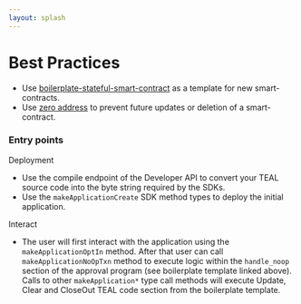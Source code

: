 ```yaml
---
layout: splash
---
```


# Best Practices

- Use [boilerplate-stateful-smart-contract](https://developer.algorand.org/docs/features/asc1/stateful/#boilerplate-stateful-smart-contract) as a template for new smart-contracts.
- Use [zero address](https://developer.algorand.org/docs/features/accounts/#special-accounts) to prevent future updates or deletion of a smart-contract.

### Entry points

Deployment

- Use the compile endpoint of the Developer API to convert your TEAL source code into the byte string required by the SDKs.
- Use the `makeApplicationCreate` SDK method types to deploy the initial application.

Interact

- The user will first interact with the application using the `makeApplicationOptIn` method. After that user can call `makeApplicationNoOpTxn` method to execute logic within the `handle_noop` section of the approval program (see boilerplate template linked above). Calls to other `makeApplication*` type call methods will execute Update, Clear and CloseOut TEAL code section from the boilerplate template.
